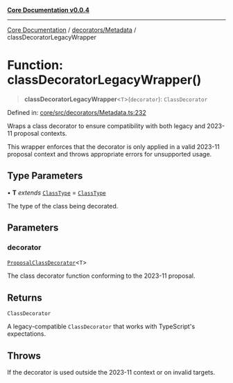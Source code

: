 [**Core Documentation v0.0.4**](../../../README.md)

***

[Core Documentation](../../../modules.md) / [decorators/Metadata](../README.md) / classDecoratorLegacyWrapper

# Function: classDecoratorLegacyWrapper()

> **classDecoratorLegacyWrapper**\<`T`\>(`decorator`): `ClassDecorator`

Defined in: [core/src/decorators/Metadata.ts:232](https://github.com/stonemjs/core/blob/8c14a336c794eb98d8513b950cb1c2786962eaaf/src/decorators/Metadata.ts#L232)

Wraps a class decorator to ensure compatibility with both legacy and 2023-11 proposal contexts.

This wrapper enforces that the decorator is only applied in a valid 2023-11 proposal context
and throws appropriate errors for unsupported usage.

## Type Parameters

• **T** *extends* [`ClassType`](../../../declarations/type-aliases/ClassType.md) = [`ClassType`](../../../declarations/type-aliases/ClassType.md)

The type of the class being decorated.

## Parameters

### decorator

[`ProposalClassDecorator`](../../../declarations/type-aliases/ProposalClassDecorator.md)\<`T`\>

The class decorator function conforming to the 2023-11 proposal.

## Returns

`ClassDecorator`

A legacy-compatible `ClassDecorator` that works with TypeScript's expectations.

## Throws

If the decorator is used outside the 2023-11 context or on invalid targets.
